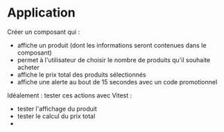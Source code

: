 # Application

Créer un composant qui :
- affiche un produit (dont les informations seront contenues dans le composant)
- permet à l'utilisateur de choisir le nombre de produits qu'il souhaite acheter
- affiche le prix total des produits sélectionnés
- affiche une alerte au bout de 15 secondes avec un code promotionnel

Idéalement : tester ces actions avec Vitest :
- tester l'affichage du produit
- tester le calcul du prix total
- 